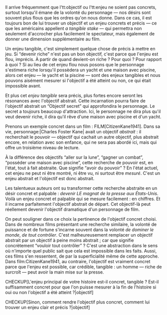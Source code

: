 <!-- Page: #238 L'Enjeu tangible (tangible stake) -->

Il arrive fréquemment que l'tt:objectif ou l'tt:enjeu ne soient pas concrets, surtout lorsqu'il émane de la volonté du personnage — nos désirs sont souvent plus flous que les ordres qu'on nous donne. Dans ce cas, il est toujours bon de lui trouver un objectif et un enjeu concrets et précis — ce que les américains appellent *a tangible stake* — qui permettra non seulement d'accrocher plus facilement le spectateur, mais également de donner une dimension supplémentaire au film.

Un enjeu tangible, c'est simplement quelque chose de précis à mettre en jeu. Si “devenir riche” n'est pas un bon objectif, c'est parce que l'enjeu est flou, imprécis. À partir de quand devient-on riche ? Pour quoi ? Pour rapport à quoi ? Si au lieu de cet enjeu flou nous posons que le personnage s'estimera riche lorsqu'il possèdera un yacht et une maison avec piscine, alors cet enjeu — le yacht et la piscine — sont des enjeux tangibles et nous pouvons aisément mesurer si l'objectif a été atteint ou non, ce qui était impossible avant.

Et plus cet *enjeu tangible* sera précis, plus fortes encore seront les résonances avec l'objectif abstrait. Cette incarnation pourra faire de l'objectif abstrait un “Objectif secret” qui approfondira le personnage. Le secret a toujours beaucoup d'attraction. Ici, le personnage ne dira plus qu'il veut devenir riche, il dira qu'il rêve d'une maison avec piscine et d'un yacht.

Prenons un exemple concret dans un film : FILM[CitizenKane1941]. Dans sa vie, personnage:|Charles Foster Kane| avait un objectif *abstrait* : il recherchait le pouvoir — objectif qui cachait un autre objectif, plus abstrait encore, en relation avec son enfance, qui ne sera pas abordé ici, mais qui offre un troisième niveau de lecture.

À la différence des objectifs “aller sur la lune”, “gagner un combat”, “posséder une maison avec piscine”, cette recherche de pouvoir est, en l'état, tout à fait abstraite. Que signifie “avoir du pouvoir” ? En l'état actuel, cet enjeu ne peut ni être montré, ni être vu, ni surtout être *mesuré*. C'est un enjeu abstrait et l'objectif est donc abstrait.

Les talentueux auteurs ont su transformer cette recherche abstraite en un désir concret et palpable : *devenir LE magnat de la presse aux États-Unis*. Voilà un enjeu concret et palpable qui se mesure facilement : en chiffres. Et il incarne parfaitement l'objectif abstrait de départ. Cet objectif-là peut réellement devenir l'objectif dramatique d'un personnage de film.

On peut souligner dans ce choix la pertinence de l'objectif concret choisi. Dans de nombreux films présentant une recherche similaire, la volonté de puissance et de fortune s'incarne souvent dans la volonté *de dominer le monde*, *de tout contrôler*. C'est malheureusement remplacer un objectif abstrait par un objectif à peine moins abstrait ; car que signifie concrètement “vouloir tout contrôler” ? C'est une abstraction dans le sens où n'importe quel public sait que cela est impossible dans les faits. Aussi, ces films s'en ressentent, de par la superficialité même de cette approche. Dans film:CitizenKane1941, au contraire, l'objectif est vraiment concret parce que l'enjeu est possible, car crédible, tangible : un homme — riche de surcroît — peut avoir la main mise sur la presse.

CHECKUP[L'enjeu principal de votre histoire est-il concret, tangible ? Est-il suffisamment concret pour que l'on puisse mesurer à la fin de l'histoire si oui ou non l'objectif a été atteint ?|objectif]

CHECKUP[Sinon, comment rendre l'objectif plus concret, comment lui trouver un enjeu clair et précis ?|objectif]

